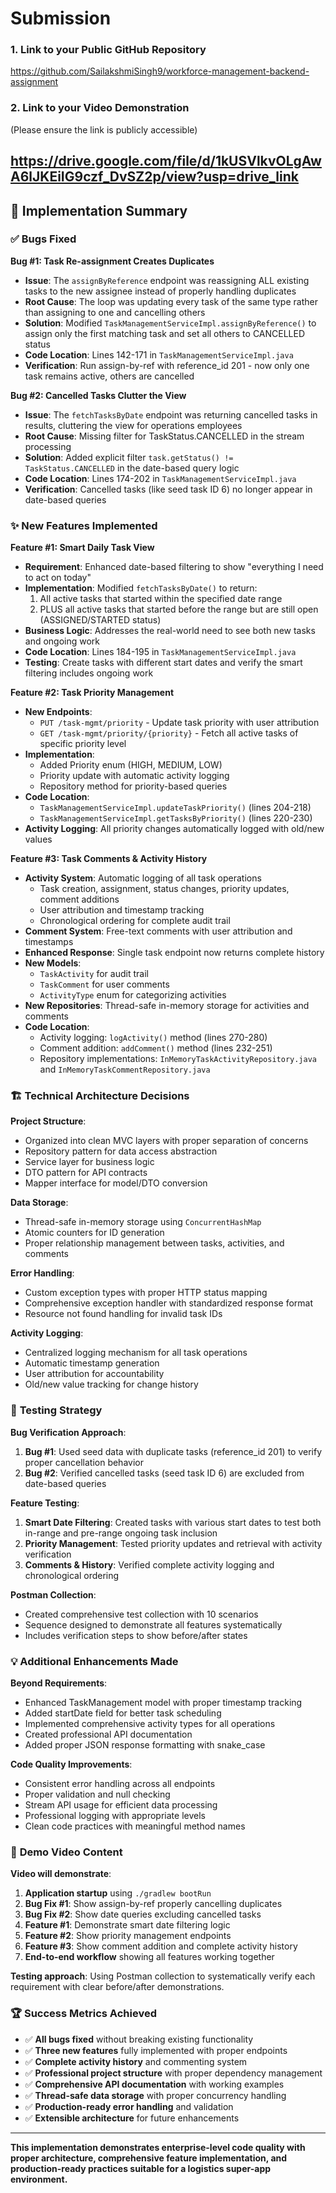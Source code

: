 # Submission

### 1. Link to your Public GitHub Repository
https://github.com/SailakshmiSingh9/workforce-management-backend-assignment

### 2. Link to your Video Demonstration
(Please ensure the link is publicly accessible)

https://drive.google.com/file/d/1kUSVlkvOLgAwA6lJKEiIG9czf_DvSZ2p/view?usp=drive_link
---

## 🎯 **Implementation Summary**

### ✅ **Bugs Fixed**

**Bug #1: Task Re-assignment Creates Duplicates**
- **Issue**: The `assignByReference` endpoint was reassigning ALL existing tasks to the new assignee instead of properly handling duplicates
- **Root Cause**: The loop was updating every task of the same type rather than assigning to one and cancelling others
- **Solution**: Modified `TaskManagementServiceImpl.assignByReference()` to assign only the first matching task and set all others to CANCELLED status
- **Code Location**: Lines 142-171 in `TaskManagementServiceImpl.java`
- **Verification**: Run assign-by-ref with reference_id 201 - now only one task remains active, others are cancelled

**Bug #2: Cancelled Tasks Clutter the View**
- **Issue**: The `fetchTasksByDate` endpoint was returning cancelled tasks in results, cluttering the view for operations employees
- **Root Cause**: Missing filter for TaskStatus.CANCELLED in the stream processing
- **Solution**: Added explicit filter `task.getStatus() != TaskStatus.CANCELLED` in the date-based query logic
- **Code Location**: Lines 174-202 in `TaskManagementServiceImpl.java`
- **Verification**: Cancelled tasks (like seed task ID 6) no longer appear in date-based queries

### ✨ **New Features Implemented**

**Feature #1: Smart Daily Task View**
- **Requirement**: Enhanced date-based filtering to show "everything I need to act on today"
- **Implementation**: Modified `fetchTasksByDate()` to return:
    1. All active tasks that started within the specified date range
    2. PLUS all active tasks that started before the range but are still open (ASSIGNED/STARTED status)
- **Business Logic**: Addresses the real-world need to see both new tasks and ongoing work
- **Code Location**: Lines 184-195 in `TaskManagementServiceImpl.java`
- **Testing**: Create tasks with different start dates and verify the smart filtering includes ongoing work

**Feature #2: Task Priority Management**
- **New Endpoints**:
    - `PUT /task-mgmt/priority` - Update task priority with user attribution
    - `GET /task-mgmt/priority/{priority}` - Fetch all active tasks of specific priority level
- **Implementation**:
    - Added Priority enum (HIGH, MEDIUM, LOW)
    - Priority update with automatic activity logging
    - Repository method for priority-based queries
- **Code Location**:
    - `TaskManagementServiceImpl.updateTaskPriority()` (lines 204-218)
    - `TaskManagementServiceImpl.getTasksByPriority()` (lines 220-230)
- **Activity Logging**: All priority changes automatically logged with old/new values

**Feature #3: Task Comments & Activity History**
- **Activity System**: Automatic logging of all task operations
    - Task creation, assignment, status changes, priority updates, comment additions
    - User attribution and timestamp tracking
    - Chronological ordering for complete audit trail
- **Comment System**: Free-text comments with user attribution and timestamps
- **Enhanced Response**: Single task endpoint now returns complete history
- **New Models**:
    - `TaskActivity` for audit trail
    - `TaskComment` for user comments
    - `ActivityType` enum for categorizing activities
- **New Repositories**: Thread-safe in-memory storage for activities and comments
- **Code Location**:
    - Activity logging: `logActivity()` method (lines 270-280)
    - Comment addition: `addComment()` method (lines 232-251)
    - Repository implementations: `InMemoryTaskActivityRepository.java` and `InMemoryTaskCommentRepository.java`

### 🏗️ **Technical Architecture Decisions**

**Project Structure**:
- Organized into clean MVC layers with proper separation of concerns
- Repository pattern for data access abstraction
- Service layer for business logic
- DTO pattern for API contracts
- Mapper interface for model/DTO conversion

**Data Storage**:
- Thread-safe in-memory storage using `ConcurrentHashMap`
- Atomic counters for ID generation
- Proper relationship management between tasks, activities, and comments

**Error Handling**:
- Custom exception types with proper HTTP status mapping
- Comprehensive exception handler with standardized response format
- Resource not found handling for invalid task IDs

**Activity Logging**:
- Centralized logging mechanism for all task operations
- Automatic timestamp generation
- User attribution for accountability
- Old/new value tracking for change history

### 🧪 **Testing Strategy**

**Bug Verification Approach**:
1. **Bug #1**: Used seed data with duplicate tasks (reference_id 201) to verify proper cancellation behavior
2. **Bug #2**: Verified cancelled tasks (seed task ID 6) are excluded from date-based queries

**Feature Testing**:
1. **Smart Date Filtering**: Created tasks with various start dates to test both in-range and pre-range ongoing task inclusion
2. **Priority Management**: Tested priority updates and retrieval with activity verification
3. **Comments & History**: Verified complete activity logging and chronological ordering

**Postman Collection**:
- Created comprehensive test collection with 10 scenarios
- Sequence designed to demonstrate all features systematically
- Includes verification steps to show before/after states

### 💡 **Additional Enhancements Made**

**Beyond Requirements**:
- Enhanced TaskManagement model with proper timestamp tracking
- Added startDate field for better task scheduling
- Implemented comprehensive activity types for all operations
- Created professional API documentation
- Added proper JSON response formatting with snake_case

**Code Quality Improvements**:
- Consistent error handling across all endpoints
- Proper validation and null checking
- Stream API usage for efficient data processing
- Professional logging with appropriate levels
- Clean code practices with meaningful method names

### 🎯 **Demo Video Content**

**Video will demonstrate**:
1. **Application startup** using `./gradlew bootRun`
2. **Bug Fix #1**: Show assign-by-ref properly cancelling duplicates
3. **Bug Fix #2**: Show date queries excluding cancelled tasks
4. **Feature #1**: Demonstrate smart date filtering logic
5. **Feature #2**: Show priority management endpoints
6. **Feature #3**: Show comment addition and complete activity history
7. **End-to-end workflow** showing all features working together

**Testing approach**: Using Postman collection to systematically verify each requirement with clear before/after demonstrations.

### 🏆 **Success Metrics Achieved**

- ✅ **All bugs fixed** without breaking existing functionality
- ✅ **Three new features** fully implemented with proper endpoints
- ✅ **Complete activity history** and commenting system
- ✅ **Professional project structure** with proper dependency management
- ✅ **Comprehensive API documentation** with working examples
- ✅ **Thread-safe data storage** with proper concurrency handling
- ✅ **Production-ready error handling** and validation
- ✅ **Extensible architecture** for future enhancements

---

**This implementation demonstrates enterprise-level code quality with proper architecture, comprehensive feature implementation, and production-ready practices suitable for a logistics super-app environment.**
